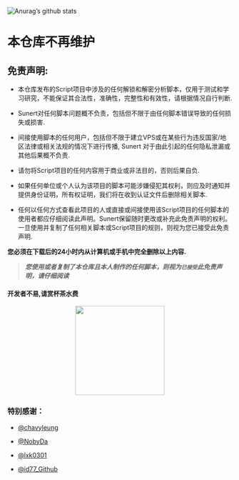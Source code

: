 
![Anurag’s github stats](https://github-readme-stats.vercel.app/api?username=Sunert&show_icons=true&theme=merko)

# 本仓库不再维护

## 免责声明: 

* 本仓库发布的Script项目中涉及的任何解锁和解密分析脚本，仅用于测试和学习研究，不能保证其合法性，准确性，完整性和有效性，请根据情况自行判断.

* Sunert对任何脚本问题概不负责，包括但不限于由任何脚本错误导致的任何损失或损害.

* 间接使用脚本的任何用户，包括但不限于建立VPS或在某些行为违反国家/地区法律或相关法规的情况下进行传播, Sunert 对于由此引起的任何隐私泄漏或其他后果概不负责.

* 请勿将Script项目的任何内容用于商业或非法目的，否则后果自负.

* 如果任何单位或个人认为该项目的脚本可能涉嫌侵犯其权利，则应及时通知并提供身份证明，所有权证明，我们将在收到认证文件后删除相关脚本.

* 任何以任何方式查看此项目的人或直接或间接使用该Script项目的任何脚本的使用者都应仔细阅读此声明。Sunert保留随时更改或补充此免责声明的权利。一旦使用并复制了任何相关脚本或Script项目的规则，则视为您已接受此免责声明.

 **您必须在下载后的24小时内从计算机或手机中完全删除以上内容.**  </br>
> ***您使用或者复制了本仓库且本人制作的任何脚本，则视为`已接受`此免责声明，请仔细阅读*** 

#### 开发者不易,请赏杯茶水费
<div align=center><img width="200" height="200" src="https://gitee.com/Sunert/ProxyConfig/raw/master/QuantumultX/Rules/Images/Complimentcode.jpeg"/></div>


### 特别感谢：

* [@chavyleung](https://github.com/chavyleung)

* [@NobyDa](https://github.com/NobyDa)

* [@lxk0301](https://github.com/lxk0301)

* [@id77_Github](https://github.com/id77)

